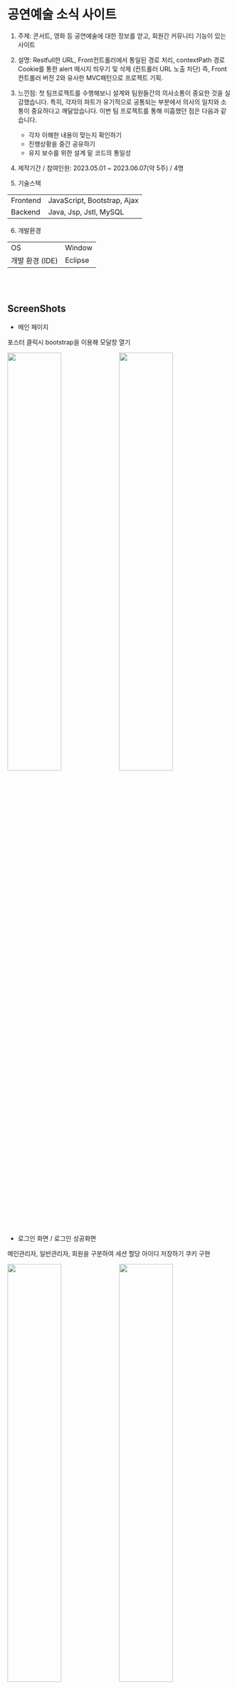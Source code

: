# 공연예술 소식 사이트
1. 주제: 콘서트, 영화 등 공연예술에 대한 정보를 얻고, 회원간 커뮤니티 기능이 있는 사이트

2. 설명: Restfull한 URL, Front컨트롤러에서 통일된 경로 처리, contextPath 경로 Cookie를 통한 alert 메시지 띄우기 및 삭제 (컨트롤러 URL 노출 차단)
즉, Front컨트롤러 버전 2와 유사한 MVC패턴으로 프로젝트 기획.

3. 느낀점: 첫 팀프로젝트를 수행해보니 설계와 팀원들간의 의사소통이 중요한 것을 실감했습니다. 특히, 각자의 파트가 유기적으로 공통되는 부분에서 의사의 일치와 소통이 중요하다고 깨달았습니다. 이번 팀 프로젝트를 통해 미흡했던 점은 다음과 같습니다.
   - 각자 이해한 내용이 맞는지 확인하기
   - 진행상황을 중간 공유하기
   - 유지 보수를 위한 설계 밑 코드의 통일성

4. 제작기간 / 참여인원: 2023.05.01 ~ 2023.06.07(약 5주) / 4명

5. 기술스택

<table>
  <tr>
    <td>Frontend</td>
    <td>JavaScript, Bootstrap, Ajax</td>
  </tr>
  <tr>
    <td>Backend</td>
    <td>Java, Jsp, Jstl, MySQL</td>
  </tr>
</table>

6. 개발환경

<table>
  <tr>
    <td>OS</td>
    <td>Window</td>
  </tr>
  <tr>
    <td>개발 환경 (IDE)</td>
    <td>Eclipse</td>
  </tr>
</table>

<br><br>

## ScreenShots

- 메인 페이지

포스터 클릭시 bootstrap을 이용해 모달창 열기

<img src="https://github.com/JasonTaeng/Art_info-Team_Project-/assets/134661987/76396755-174c-4211-967b-9a0d20fbf240" width="49%"></img>
<img src="https://github.com/JasonTaeng/Art_info-Team_Project-/assets/134661987/3d61661f-a55e-44bd-b7cb-875d93d02114" width="49%"></img>

<br><br>

- 로그인 화면 / 로그인 성공화면

메인관리자, 일반관리자, 회원을 구분하여 세션 할당
아이디 저장하기 쿠키 구현

<img src="https://github.com/JasonTaeng/Art_info-Team_Project-/assets/134661987/646c43c4-2a52-4242-b0fb-e72392bc721d" width="49%"></img>
<img src="https://github.com/JasonTaeng/Art_info-Team_Project-/assets/134661987/58423d74-d554-4705-b65a-fe3a9979a136" width="49%"></img>

<br><br>

- 회원가입

ajax를 이용한 아이디 중복검사

<img src="https://github.com/JasonTaeng/Art_info-Team_Project-/assets/134661987/425b3a95-1212-4e93-9c9b-bdf49ff22889" width="49%"></img>

<br><br>

- 회원관리 화면 / 조건검색 / 상태,등급 변경 / 회원정보

jQuery를 이용한 user DB 변경

<img src="https://github.com/JasonTaeng/Art_info-Team_Project-/assets/134661987/c5638d85-b116-4807-b0f1-172de70f6073" width="49%"></img>
<img src="https://github.com/JasonTaeng/Art_info-Team_Project-/assets/134661987/e5729926-dbea-4c72-9c3b-a9c48e3a9b5a" width="49%"></img>
<img src="https://github.com/JasonTaeng/Art_info-Team_Project-/assets/134661987/59c43b5a-24f9-448b-bb69-631bd57f78c6" width="49%"></img>
<img src="https://github.com/JasonTaeng/Art_info-Team_Project-/assets/134661987/6a890946-d00c-4017-b661-4bc4e5cc4794" width="49%"></img>

<br><br>

- 공연소식관리

카카오 맵 api를 이용한 공연 장소 구현 

<img src="https://github.com/JasonTaeng/Art_info-Team_Project-/assets/134661987/70ca4e56-4851-4e22-85eb-2052b7422753" width="49%"></img>
<img src="https://github.com/JasonTaeng/Art_info-Team_Project-/assets/134661987/37a9cd06-c3ff-4719-bb97-613495cd26e4" width="49%"></img>

<br><br>

- 커뮤니티 - 공지사항 게시판

1. 글 목록 페이지:   
jQuery를 이용한 일괄 공개,비공개,삭제 구현
DB의 게시글과 댓글 테이블 join을 이용한 댓글 수 표시
게시글 검색기능 구현

2. 첨부파일 업로드:   
Binary 형태로 DB에 직접 저장하는 방법과
웹 서버에 저장하는 방법 모두 구현

<img src="https://github.com/JasonTaeng/Art_info-Team_Project-/assets/134661987/40b7c38a-0018-45cb-a058-045032bf146f" width="49%"></img>
<img src="https://github.com/JasonTaeng/Art_info-Team_Project-/assets/134661987/c92839a2-b479-4535-a632-26191a098636" width="49%"></img>

<br><br>

- 커뮤니티 - 자유게시판

<img src="https://github.com/JasonTaeng/Art_info-Team_Project-/assets/134661987/3fb40d7c-d597-450b-be2b-945de2f16672" width="49%"></img>

- 커뮤니티 - 공연후기 게시판

<img src="https://github.com/JasonTaeng/Art_info-Team_Project-/assets/134661987/70b28577-97cf-49f3-99f4-5307060fb2d9" width="49%"></img>

- 커뮤니티 - 1:1 문의하기 게시판

<img src="https://github.com/JasonTaeng/Art_info-Team_Project-/assets/134661987/02edb76e-8755-4bfc-90a8-c6f0c15b06b7" width="49%"></img>

<br><br>

## ERD

- Full Shot

![Art_Info_ERD(Full)](https://github.com/JasonTaeng/Art_info-Team_Project-/assets/134661987/a79f4b2a-7099-40c3-a101-b6fb6c2aac2b)

- Top / Bottom Shot

<img src="https://github.com/JasonTaeng/Art_info-Team_Project-/assets/134661987/2781a4c2-4e87-4532-b0ab-d05b046ad423" width="48%"></img>
<img src="https://github.com/JasonTaeng/Art_info-Team_Project-/assets/134661987/35695ebd-4297-4f56-9b6c-956931cd06f4)" width="49%"></img>

# 
